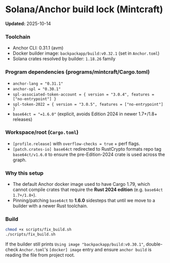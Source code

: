 # Solana/Anchor build lock (Mintcraft)

**Updated:** 2025-10-14

### Toolchain
- Anchor CLI: 0.31.1 (avm)
- Docker builder image: `backpackapp/build:v0.32.1` (set in `Anchor.toml`)
- Solana crates resolved by builder: `1.18.26` family

### Program dependencies (programs/mintcraft/Cargo.toml)
- `anchor-lang = "0.31.1"`
- `anchor-spl = "0.30.1"`
- `spl-associated-token-account = { version = "3.0.4", features = ["no-entrypoint"] }`
- `spl-token-2022 = { version = "3.0.5", features = ["no-entrypoint"] }`
- `base64ct = "=1.6.0"` (explicit, avoids Edition 2024 in newer 1.7+/1.8+ releases)

### Workspace/root (`Cargo.toml`)
- `[profile.release]` with `overflow-checks = true` + perf flags.
- `[patch.crates-io] base64ct` redirected to RustCrypto formats repo tag `base64ct/v1.6.0` to ensure the pre-Edition-2024 crate is used across the graph.

### Why this setup
- The default Anchor docker image used to have Cargo 1.79, which cannot compile crates that require the **Rust 2024 edition** (e.g. `base64ct 1.7+/1.8+`).
- Pinning/patching `base64ct` to **1.6.0** sidesteps that until we move to a builder with a newer Rust toolchain.

### Build
```bash
chmod +x scripts/fix_build.sh
./scripts/fix_build.sh
```

If the builder still prints `Using image "backpackapp/build:v0.30.1"`, double-check `Anchor.toml`'s `[docker] image` entry and ensure `anchor build` is reading the file from project root.
